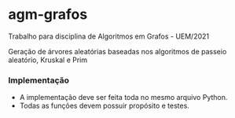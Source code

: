 # agm-grafos

Trabalho para disciplina de Algoritmos em Grafos - UEM/2021

Geração de árvores aleatórias baseadas nos algoritmos de passeio aleatório, Kruskal e Prim

### Implementação
- A implementação deve ser feita toda no mesmo arquivo Python.
- Todas as funções devem possuir propósito e testes.
